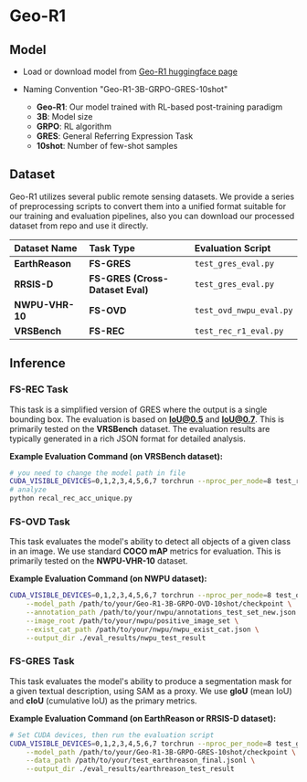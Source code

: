 # Geo-R1

## Model
* Load or download model from [Geo-R1 huggingface page](https://huggingface.co/Geo-R1)
  
* Naming Convention "Geo-R1-3B-GRPO-GRES-10shot"
  * **Geo-R1**: Our model trained with RL-based post-training paradigm 
  * **3B**: Model size
  * **GRPO**: RL algorithm
  * **GRES**: General Referring Expression Task
  * **10shot**: Number of few-shot samples


## Dataset
Geo-R1 utilizes several public remote sensing datasets. We provide a series of preprocessing scripts to convert them into a unified format suitable for our training and evaluation pipelines, also you can download our processed dataset from repo and use it directly.

| Dataset Name | Task Type | Evaluation Script |
| :--- | :--- | :--- |
| **EarthReason** | **FS-GRES** | `test_gres_eval.py` |
| **RRSIS-D** | **FS-GRES (Cross-Dataset Eval)** | `test_gres_eval.py` |
| **NWPU-VHR-10** | **FS-OVD** | `test_ovd_nwpu_eval.py` |
| **VRSBench** | **FS-REC** | `test_rec_r1_eval.py` |


## Inference
### FS-REC Task
This task is a simplified version of GRES where the output is a single bounding box. The evaluation is based on **IoU@0.5** and **IoU@0.7**. This is primarily tested on the **VRSBench** dataset. The evaluation results are typically generated in a rich JSON format for detailed analysis.

**Example Evaluation Command (on VRSBench dataset):**
```bash
# you need to change the model path in file
CUDA_VISIBLE_DEVICES=0,1,2,3,4,5,6,7 torchrun --nproc_per_node=8 test_rec_r1_eval.py
# analyze
python recal_rec_acc_unique.py
```


### FS-OVD Task
This task evaluates the model's ability to detect all objects of a given class in an image. We use standard **COCO mAP** metrics for evaluation. This is primarily tested on the **NWPU-VHR-10** dataset.

**Example Evaluation Command (on NWPU dataset):**
```bash
CUDA_VISIBLE_DEVICES=0,1,2,3,4,5,6,7 torchrun --nproc_per_node=8 test_ovd_nwpu_eval.py \
    --model_path /path/to/your/Geo-R1-3B-GRPO-OVD-10shot/checkpoint \
    --annotation_path /path/to/your/nwpu/annotations_test_set_new.json \
    --image_root /path/to/your/nwpu/positive_image_set \
    --exist_cat_path /path/to/your/nwpu/nwpu_exist_cat.json \
    --output_dir ./eval_results/nwpu_test_result
```

### FS-GRES Task

This task evaluates the model's ability to produce a segmentation mask for a given textual description, using SAM as a proxy. We use **gIoU** (mean IoU) and **cIoU** (cumulative IoU) as the primary metrics.

**Example Evaluation Command (on EarthReason or RRSIS-D dataset):**
```bash
# Set CUDA devices, then run the evaluation script
CUDA_VISIBLE_DEVICES=0,1,2,3,4,5,6,7 torchrun --nproc_per_node=8 test_gres_eval.py \
    --model_path /path/to/your/Geo-R1-3B-GRPO-GRES-10shot/checkpoint \
    --data_path /path/to/your/test_earthreason_final.jsonl \
    --output_dir ./eval_results/earthreason_test_result
```




<!--
**Geo-R1/geo-r1** is a ✨ _special_ ✨ repository because its `README.md` (this file) appears on your GitHub profile.

Here are some ideas to get you started:

- 🔭 I’m currently working on ...
- 🌱 I’m currently learning ...
- 👯 I’m looking to collaborate on ...
- 🤔 I’m looking for help with ...
- 💬 Ask me about ...
- 📫 How to reach me: ...
- 😄 Pronouns: ...
- ⚡ Fun fact: ...
-->
